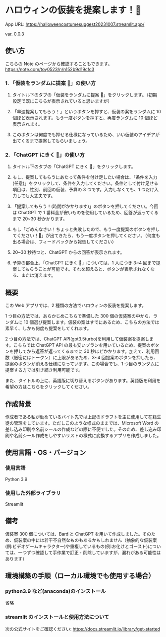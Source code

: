 # ハロウィンの仮装を提案します！🎃

App URL: https://halloweencostumesuggest20231007.streamlit.app/

var. 0.0.3

## 使い方

こちらの Note のページから確認することもできます。
https://note.com/toy0523/n/n152b9d19cfc3

### 1. 「仮装をランダムに提案 👻」の使い方

1. タイトル下のタブの「仮装をランダムに提案 👻」をクリックします。（初期設定で既にこちらが表示されていると思いますが）

2. 「早速提案してもらう！」というボタンを押すと、仮装の案をランダムに 10 個ほど表示されます。もう一度ボタンを押すと、再度ランダムに 10 個ほど表示されます。

3. このボタンは何度でも押せる仕様になっているため、いい仮装のアイデアが出てくるまで提案してもらいましょう。

### 2. 「ChatGPT にきく 🤖」の使い方

1. タイトル下のタブの「ChatGPT にきく 🤖」をクリックします。

2. もし、提案してもらうにあたって条件を付け足したい場合は、「条件を入力(任意)」をクリックして、条件を入力してください。条件として付け足せる項目は、性別、前回の仮装、予算の 3 つです。入力しなくても、1 つだけ入力しても大丈夫です。

3. 「提案してもらう！(時間がかかります)」のボタンを押してください。今回は ChatGPT で 1 番料金が安いものを使用しているため、回答が返ってくるまで 20~30 秒かかります。

4. もし「ごめんなさい！ちょっと失敗したので、もう一度提案のボタンを押してください！🔧」が出てきたら、もう一度ボタンを押してください。（何度も出る場合は、フィードバックから報告してください）

5. 20~30 秒待つと、ChatGPT からの回答が表示されます。

6. 予算の都合上、「ChatGPT にきく 🤖」については、1 人につき 3~4 回まで提案してもらうことが可能です。それを超えると、ボタンが表示されなくなる、または消えます。

## 概要

この Web アプリでは、2 種類の方法でハロウィンの仮装を提案します。

1 つ目の方法では、あらかじめこちらで準備した 300 個の仮装案の中から、ランダムに 10 個選び提案します。仮装の案はすでにあるため、こちらの方法では素早く、しかも何度も提案をしてくれます。

2 つ目の方法では、ChatGPT API(gpt3.5turbo)を利用して仮装案を提案します。こちらでは ChatGPT API の最も安いプランを用いているため、提案のボタンを押してから返答が返ってくるまでに 30 秒ほどかかります。加えて、利用回数（厳密にはトークン）に上限があるため、3~4 回提案のボタンを押したら、提案のボタンが消える仕様になっています。この場合でも、1 つ目のランダムに提案する方では引き続き利用可能です。

また、タイトルの上に、英語版に切り替えるボタンがあります。英語版を利用を希望の方はこちらをクリックしてください。

## 作成背景

作成者である私が勤めているバイト先では上記のドラフトを主に使用して在籍生徒の管理をしています。ただしこのような様式のままでは、Microsoft Word の差し込み印刷や名前シールの作成などの際に不便でした。そのため、差し込み印刷や名前シール作成をしやすいリストの様式に変換するアプリを作成しました。

## 使用言語・OS・バージョン

### 使用言語

Python 3.9

### 使用した外部ライブラリ

Streamlit

## 備考

仮装案 300 個については、Bard と ChatGPT を用いて作成しました。そのため、仮装案の中には若干不自然なものもあるかもしれません（抽象的な仮装案(例:ビデオゲームキャラクター)や重複しているもの(例:お化けとゴースト)については、一つずつ確認して手作業で訂正・削除していますが、漏れがある可能性はあります）

## 環境構築の手順（ローカル環境でも使用する場合）

### python3.9 など(anaconda)のインストール

省略

### streamlit のインストールと使用方法について

次の公式サイトをご確認ください:
https://docs.streamlit.io/library/get-started

